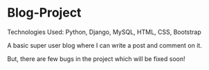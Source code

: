 # Blog-Project

Technologies Used: Python, Django, MySQL, HTML, CSS, Bootstrap

A basic super user blog where I can write a post and comment on it. 

But, there are few bugs in the project which will be fixed soon!
